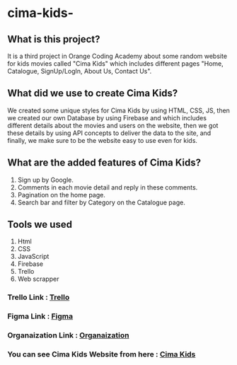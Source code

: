 # cima-kids-

## What is this project?

It is a third project in Orange Coding Academy about some random website for kids movies called "Cima Kids" which includes different pages "Home, Catalogue, SignUp/LogIn, About Us, Contact Us".

## What did we use to create Cima Kids?

We created some unique styles for Cima Kids by using HTML, CSS, JS, then we created our own Database by using Firebase and which includes different details about the movies and users on the website, then we got these details by using API concepts to deliver the data to the site, and finally, we make sure to be the website easy to use even for kids.

## What are the added features of Cima Kids?

1. Sign up by Google.
2. Comments in each movie detail and reply in these comments.
3. Pagination on the home page.
4. Search bar and filter by Category on the Catalogue page.


## Tools we used

1. Html
2. CSS
3. JavaScript
4. Firebase
5. Trello
6. Web scrapper

### Trello Link : [Trello](https://trello.com/b/bDdlIz7v/javascriptproject)


### Figma Link : [Figma](https://www.figma.com/design/S0LTp0Ei0aaqR4mCZw6F4s/Movie-Website-(Community)?node-id=644-11325)


### Organaization Link : [Organaization](https://github.com/developing-team)


### You can see Cima Kids Website from here : [Cima Kids](https://othmandaoud.github.io/project-cima-kids/)
